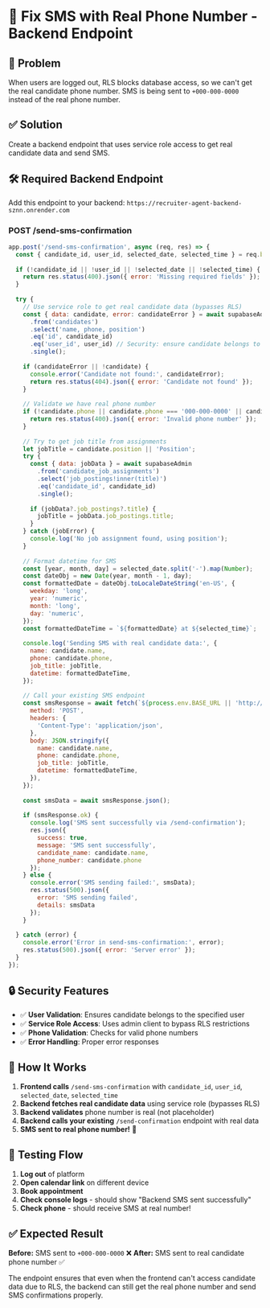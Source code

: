 # 📱 Fix SMS with Real Phone Number - Backend Endpoint

## 🚨 **Problem**
When users are logged out, RLS blocks database access, so we can't get the real candidate phone number. SMS is being sent to `+000-000-0000` instead of the real phone number.

## ✅ **Solution**
Create a backend endpoint that uses service role access to get real candidate data and send SMS.

## 🛠️ **Required Backend Endpoint**

Add this endpoint to your backend: `https://recruiter-agent-backend-sznn.onrender.com`

### **POST /send-sms-confirmation**

```javascript
app.post('/send-sms-confirmation', async (req, res) => {
  const { candidate_id, user_id, selected_date, selected_time } = req.body;
  
  if (!candidate_id || !user_id || !selected_date || !selected_time) {
    return res.status(400).json({ error: 'Missing required fields' });
  }
  
  try {
    // Use service role to get real candidate data (bypasses RLS)
    const { data: candidate, error: candidateError } = await supabaseAdmin
      .from('candidates')
      .select('name, phone, position')
      .eq('id', candidate_id)
      .eq('user_id', user_id) // Security: ensure candidate belongs to user
      .single();
    
    if (candidateError || !candidate) {
      console.error('Candidate not found:', candidateError);
      return res.status(404).json({ error: 'Candidate not found' });
    }
    
    // Validate we have real phone number
    if (!candidate.phone || candidate.phone === '000-000-0000' || candidate.phone === 'phone') {
      return res.status(400).json({ error: 'Invalid phone number' });
    }
    
    // Try to get job title from assignments
    let jobTitle = candidate.position || 'Position';
    try {
      const { data: jobData } = await supabaseAdmin
        .from('candidate_job_assignments')
        .select('job_postings!inner(title)')
        .eq('candidate_id', candidate_id)
        .single();
      
      if (jobData?.job_postings?.title) {
        jobTitle = jobData.job_postings.title;
      }
    } catch (jobError) {
      console.log('No job assignment found, using position');
    }
    
    // Format datetime for SMS
    const [year, month, day] = selected_date.split('-').map(Number);
    const dateObj = new Date(year, month - 1, day);
    const formattedDate = dateObj.toLocaleDateString('en-US', {
      weekday: 'long',
      year: 'numeric',
      month: 'long',
      day: 'numeric',
    });
    const formattedDateTime = `${formattedDate} at ${selected_time}`;
    
    console.log('Sending SMS with real candidate data:', {
      name: candidate.name,
      phone: candidate.phone,
      job_title: jobTitle,
      datetime: formattedDateTime,
    });
    
    // Call your existing SMS endpoint
    const smsResponse = await fetch(`${process.env.BASE_URL || 'http://localhost:3000'}/send-confirmation`, {
      method: 'POST',
      headers: {
        'Content-Type': 'application/json',
      },
      body: JSON.stringify({
        name: candidate.name,
        phone: candidate.phone,
        job_title: jobTitle,
        datetime: formattedDateTime,
      }),
    });
    
    const smsData = await smsResponse.json();
    
    if (smsResponse.ok) {
      console.log('SMS sent successfully via /send-confirmation');
      res.json({ 
        success: true, 
        message: 'SMS sent successfully',
        candidate_name: candidate.name,
        phone_number: candidate.phone 
      });
    } else {
      console.error('SMS sending failed:', smsData);
      res.status(500).json({ 
        error: 'SMS sending failed', 
        details: smsData 
      });
    }
    
  } catch (error) {
    console.error('Error in send-sms-confirmation:', error);
    res.status(500).json({ error: 'Server error' });
  }
});
```

## 🔒 **Security Features**

- ✅ **User Validation**: Ensures candidate belongs to the specified user
- ✅ **Service Role Access**: Uses admin client to bypass RLS restrictions  
- ✅ **Phone Validation**: Checks for valid phone numbers
- ✅ **Error Handling**: Proper error responses

## 🎯 **How It Works**

1. **Frontend calls** `/send-sms-confirmation` with `candidate_id`, `user_id`, `selected_date`, `selected_time`
2. **Backend fetches real candidate data** using service role (bypasses RLS)
3. **Backend validates** phone number is real (not placeholder)
4. **Backend calls your existing** `/send-confirmation` endpoint with real data
5. **SMS sent to real phone number!** 📱

## 🧪 **Testing Flow**

1. **Log out** of platform
2. **Open calendar link** on different device
3. **Book appointment** 
4. **Check console logs** - should show "Backend SMS sent successfully"
5. **Check phone** - should receive SMS at real number!

## ✅ **Expected Result**

**Before:** SMS sent to `+000-000-0000` ❌
**After:** SMS sent to real candidate phone number ✅

The endpoint ensures that even when the frontend can't access candidate data due to RLS, the backend can still get the real phone number and send SMS confirmations properly.